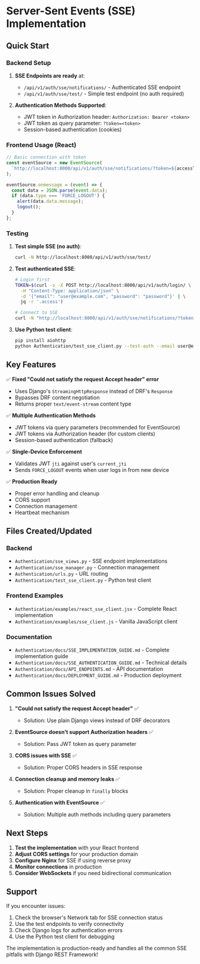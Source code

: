 # Server-Sent Events (SSE) Implementation

## Quick Start

### Backend Setup

1. **SSE Endpoints are ready** at:
   - `/api/v1/auth/sse/notifications/` - Authenticated SSE endpoint
   - `/api/v1/auth/sse/test/` - Simple test endpoint (no auth required)

2. **Authentication Methods Supported**:
   - JWT token in Authorization header: `Authorization: Bearer <token>`
   - JWT token as query parameter: `?token=<token>`
   - Session-based authentication (cookies)

### Frontend Usage (React)

```javascript
// Basic connection with token
const eventSource = new EventSource(
  `http://localhost:8000/api/v1/auth/sse/notifications/?token=${accessToken}`
);

eventSource.onmessage = (event) => {
  const data = JSON.parse(event.data);
  if (data.type === 'FORCE_LOGOUT') {
    alert(data.data.message);
    logout();
  }
};
```

### Testing

1. **Test simple SSE (no auth)**:
   ```bash
   curl -N http://localhost:8000/api/v1/auth/sse/test/
   ```

2. **Test authenticated SSE**:
   ```bash
   # Login first
   TOKEN=$(curl -s -X POST http://localhost:8000/api/v1/auth/login/ \
     -H "Content-Type: application/json" \
     -d '{"email": "user@example.com", "password": "password"}' | \
     jq -r '.access')

   # Connect to SSE
   curl -N "http://localhost:8000/api/v1/auth/sse/notifications/?token=$TOKEN"
   ```

3. **Use Python test client**:
   ```bash
   pip install aiohttp
   python Authentication/test_sse_client.py --test-auth --email user@example.com --password password123
   ```

## Key Features

✅ **Fixed "Could not satisfy the request Accept header" error**
- Uses Django's `StreamingHttpResponse` instead of DRF's `Response`
- Bypasses DRF content negotiation
- Returns proper `text/event-stream` content type

✅ **Multiple Authentication Methods**
- JWT tokens via query parameters (recommended for EventSource)
- JWT tokens via Authorization header (for custom clients)
- Session-based authentication (fallback)

✅ **Single-Device Enforcement**
- Validates JWT `jti` against user's `current_jti`
- Sends `FORCE_LOGOUT` events when user logs in from new device

✅ **Production Ready**
- Proper error handling and cleanup
- CORS support
- Connection management
- Heartbeat mechanism

## Files Created/Updated

### Backend
- `Authentication/sse_views.py` - SSE endpoint implementations
- `Authentication/sse_manager.py` - Connection management
- `Authentication/urls.py` - URL routing
- `Authentication/test_sse_client.py` - Python test client

### Frontend Examples
- `Authentication/examples/react_sse_client.jsx` - Complete React implementation
- `Authentication/examples/sse_client.js` - Vanilla JavaScript client

### Documentation
- `Authentication/docs/SSE_IMPLEMENTATION_GUIDE.md` - Complete implementation guide
- `Authentication/docs/SSE_AUTHENTICATION_GUIDE.md` - Technical details
- `Authentication/docs/API_ENDPOINTS.md` - API documentation
- `Authentication/docs/DEPLOYMENT_GUIDE.md` - Production deployment

## Common Issues Solved

1. **"Could not satisfy the request Accept header"** ✅
   - Solution: Use plain Django views instead of DRF decorators

2. **EventSource doesn't support Authorization headers** ✅
   - Solution: Pass JWT token as query parameter

3. **CORS issues with SSE** ✅
   - Solution: Proper CORS headers in SSE response

4. **Connection cleanup and memory leaks** ✅
   - Solution: Proper cleanup in `finally` blocks

5. **Authentication with EventSource** ✅
   - Solution: Multiple auth methods including query parameters

## Next Steps

1. **Test the implementation** with your React frontend
2. **Adjust CORS settings** for your production domain
3. **Configure Nginx** for SSE if using reverse proxy
4. **Monitor connections** in production
5. **Consider WebSockets** if you need bidirectional communication

## Support

If you encounter issues:
1. Check the browser's Network tab for SSE connection status
2. Use the test endpoints to verify connectivity
3. Check Django logs for authentication errors
4. Use the Python test client for debugging

The implementation is production-ready and handles all the common SSE pitfalls with Django REST Framework!
